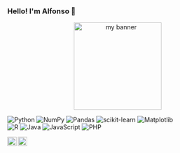 ### Hello! I'm Alfonso 👋

<p align="center">
<img width="200" height="200" src="https://cutewallpaper.org/21/big-data-wallpaper/Making-Sense-of-Big-Data-Just-Say-the-Words-AW360.jpg" alt="my banner">
</p>

<!-- https://github.com/Ileriayo/markdown-badges -->
![Python](https://img.shields.io/badge/python-3670A0?style=for-the-badge&logo=python&logoColor=ffdd54)
![NumPy](https://img.shields.io/badge/numpy-%23013243.svg?style=for-the-badge&logo=numpy&logoColor=white)
![Pandas](https://img.shields.io/badge/pandas-%23150458.svg?style=for-the-badge&logo=pandas&logoColor=white)
![scikit-learn](https://img.shields.io/badge/scikit--learn-%23F7931E.svg?style=for-the-badge&logo=scikit-learn&logoColor=white)
![Matplotlib](https://img.shields.io/badge/Matplotlib-%23#ffffff.svg?style=for-the-badge&logo=Matplotlib&logoColor=white)
<br>
![R](https://img.shields.io/badge/r-%23276DC3.svg?style=for-the-badge&logo=r&logoColor=white)
![Java](https://img.shields.io/badge/java-%23ED8B00.svg?style=for-the-badge&logo=java&logoColor=white)
![JavaScript](https://img.shields.io/badge/javascript-%23323330.svg?style=for-the-badge&logo=javascript&logoColor=%23F7DF1E)
![PHP](https://img.shields.io/badge/php-%23777BB4.svg?style=for-the-badge&logo=php&logoColor=white)
<br>

<a href="https://www.linkedin.com/in/alfonsosemeraro/"><img align="left" src="https://cdn-icons-png.flaticon.com/512/3536/3536505.png" alt="Alfonso Semeraro | LinkedIn" width="21px"/></a>
<a href="https://twitter.com/AlfonsoSemeraro"><img align="left" src="https://cdn-icons-png.flaticon.com/512/3256/3256013.png" alt="Alfonso Semeraro | Twitter" width="21px"/></a>

<!--
**alfonsosemeraro/alfonsosemeraro** is a ✨ _special_ ✨ repository because its `README.md` (this file) appears on your GitHub profile.

Here are some ideas to get you started:

- 🔭 I’m currently working on ...
- 🌱 I’m currently learning ...
- 👯 I’m looking to collaborate on ...
- 🤔 I’m looking for help with ...
- 💬 Ask me about ...
- 📫 How to reach me: ...
- 😄 Pronouns: ...
- ⚡ Fun fact: ...
-->
